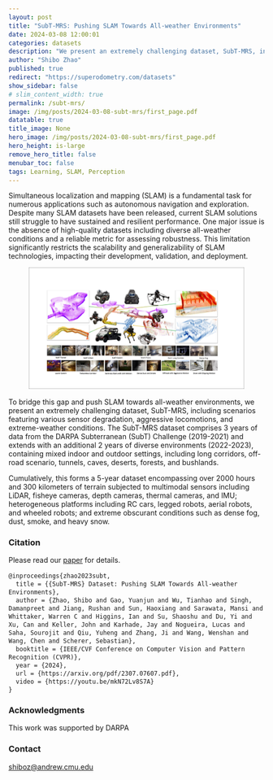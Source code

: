 ```yaml
---
layout: post
title: "SubT-MRS: Pushing SLAM Towards All-weather Environments"
date: 2024-03-08 12:00:01
categories: datasets
description: "We present an extremely challenging dataset, SubT-MRS, including scenarios featuring various sensor degradation, aggressive locomotions, and extreme-weather conditions. The SubT-MRS dataset comprises 3 years of data from the DARPA Subterranean (SubT) Challenge (2019-2021) and extends with an additional 2 years of diverse environments (2022-2023), containing mixed indoor and outdoor settings, including long corridors, off-road scenario, tunnels, caves, deserts, forests, and bushlands"
author: "Shibo Zhao"
published: true
redirect: "https://superodometry.com/datasets"
show_sidebar: false
# slim_content_width: true
permalink: /subt-mrs/
image: /img/posts/2024-03-08-subt-mrs/first_page.pdf
datatable: true
title_image: None
hero_image: /img/posts/2024-03-08-subt-mrs/first_page.pdf
hero_height: is-large
remove_hero_title: false
menubar_toc: false
tags: Learning, SLAM, Perception
---
```


Simultaneous localization and mapping (SLAM) is a fundamental task for numerous applications such as autonomous navigation and exploration. Despite many SLAM datasets have been released, current SLAM solutions still struggle to have sustained and resilient performance. One major issue is the absence of high-quality datasets including diverse all-weather conditions and a reliable metric for assessing robustness. This limitation significantly restricts the scalability and generalizability of SLAM technologies, impacting their development, validation, and deployment.

<figure>
 <img src="/img/posts/2024-03-08-subt-mrs/first_page.pdf" alt="" />
</figure>

To bridge this gap and push SLAM towards all-weather environments, we present an extremely challenging dataset, SubT-MRS, including scenarios featuring various sensor degradation, aggressive locomotions, and extreme-weather conditions. The SubT-MRS dataset comprises 3 years of data from the DARPA Subterranean (SubT) Challenge (2019-2021) and extends with an additional 2 years of diverse environments (2022-2023), containing mixed indoor and outdoor settings, including long corridors, off-road scenario, tunnels, caves, deserts, forests, and bushlands.

Cumulatively, this forms a 5-year dataset encompassing over 2000 hours and 300 kilometers of terrain subjected to multimodal sensors including LiDAR, fisheye cameras, depth cameras, thermal cameras, and IMU; heterogeneous platforms including RC cars, legged robots, aerial robots, and wheeled robots; and extreme obscurant conditions such as dense fog, dust, smoke, and heavy snow.


### Citation

Please read our [paper](https://arxiv.org/abs/2307.07607) for details. 

```
@inproceedings{zhao2023subt,
  title = {{SubT-MRS} Dataset: Pushing SLAM Towards All-weather Environments},
  author = {Zhao, Shibo and Gao, Yuanjun and Wu, Tianhao and Singh, Damanpreet and Jiang, Rushan and Sun, Haoxiang and Sarawata, Mansi and Whittaker, Warren C and Higgins, Ian and Su, Shaoshu and Du, Yi and Xu, Can and Keller, John and Karhade, Jay and Nogueira, Lucas and Saha, Sourojit and Qiu, Yuheng and Zhang, Ji and Wang, Wenshan and Wang, Chen and Scherer, Sebastian},
  booktitle = {IEEE/CVF Conference on Computer Vision and Pattern Recognition (CVPR)},
  year = {2024},
  url = {https://arxiv.org/pdf/2307.07607.pdf},
  video = {https://youtu.be/mkN72Lv8S7A}
}

```



### Acknowledgments 

This work was supported by DARPA

### Contact 
shiboz@andrew.cmu.edu
